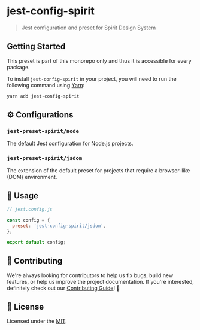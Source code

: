 # jest-config-spirit

> Jest configuration and preset for Spirit Design System

## Getting Started

This preset is part of this monorepo only and thus it is accessible for every package.

To install `jest-config-spirit` in your project, you will need to run the following command using [Yarn][yarn]:

```bash
yarn add jest-config-spirit
```

## ⚙️ Configurations

### `jest-preset-spirit/node`

The default Jest configuration for Node.js projects.

### `jest-preset-spirit/jsdom`

The extension of the default preset for projects that require a browser-like (DOM) environment.

## 🚀 Usage

```js
// jest.config.js

const config = {
  preset: 'jest-config-spirit/jsdom',
};

export default config;
```

## 🙌 Contributing

We're always looking for contributors to help us fix bugs, build new features,
or help us improve the project documentation. If you're interested, definitely
check out our [Contributing Guide][contributing]! 👀

## 📝 License

Licensed under the [MIT][license].

[yarn]: https://yarnpkg.com/en/
[contributing]: https://github.com/lmc-eu/spirit-design-system/blob/main/CONTRIBUTING.md
[license]: https://github.com/lmc-eu/spirit-design-system/blob/main/LICENSE.md
